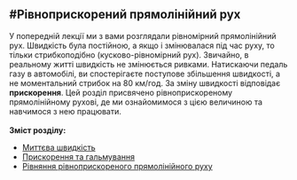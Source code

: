 #Рівноприскорений прямолінійний рух
---

У попередній лекції ми з вами розглядали рівномірний прямолінійний рух. Швидкість була постійною, а якщо і змінювалася під час руху, то тільки стрибкоподібно (кусково-рівномірний рух). Звичайно, в реальному житті швидкість не змінюється ривками. Натискаючи педаль газу в автомобілі, ви спостерігаєте поступове збільшення швидкості, а не моментальний стрибок на 80 км/год. За зміну швидкості відповідає <b>прискорення</b>. Цей розділ присвячено рівноприскореному прямолінійному рухові, де ми ознайомимося з цією величиною та навчимося з нею працювати.			
<br>
**Зміст розділу:**
* [Миттєва швидкiсть](2miteva_shvidkist.md)
* [Прискорення та гальмування](3priskorennya.md)
* [Рiвняння рiвноприскореного прямолiнiйного руху](4rivnyannya.md)